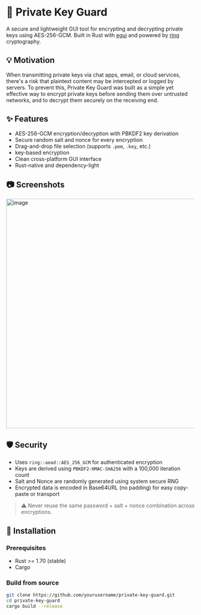 # 🔐 Private Key Guard

A secure and lightweight GUI tool for encrypting and decrypting private keys using AES-256-GCM. Built in Rust with [egui](https://github.com/emilk/egui) and powered by [ring](https://github.com/briansmith/ring) cryptography.

## 💡 Motivation
When transmitting private keys via chat apps, email, or cloud services, there's a risk that plaintext content may be intercepted or logged by servers. To prevent this, Private Key Guard was built as a simple yet effective way to encrypt private keys before sending them over untrusted networks, and to decrypt them securely on the receiving end.

## ✨ Features

- AES-256-GCM encryption/decryption with PBKDF2 key derivation
- Secure random salt and nonce for every encryption
- Drag-and-drop file selection (supports `.pem`, `.key`, etc.)
- key-based encryption
- Clean cross-platform GUI interface
- Rust-native and dependency-light

## 📷 Screenshots

<img width="796" height="614" alt="image" src="https://github.com/user-attachments/assets/499570ef-c7c9-4534-a5c6-d99aa1f2da6b" />


## 🛡️ Security

- Uses `ring::aead::AES_256_GCM` for authenticated encryption
- Keys are derived using `PBKDF2-HMAC-SHA256` with a 100,000 iteration count
- Salt and Nonce are randomly generated using system secure RNG
- Encrypted data is encoded in Base64URL (no padding) for easy copy-paste or transport

> ⚠️ Never reuse the same password + salt + nonce combination across encryptions.

## 🔧 Installation

### Prerequisites

- Rust >= 1.70 (stable)
- Cargo

### Build from source

```bash
git clone https://github.com/yourusername/private-key-guard.git
cd private-key-guard
cargo build --release
